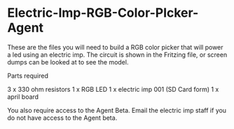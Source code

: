 Electric-Imp-RGB-Color-PIcker-Agent
===================================
These are the files you will need to build a RGB color picker that will power a led using an electric imp. The circuit is shown in the Fritzing file, or screen dumps can be looked at to see the model.

Parts required

3 x 330 ohm resistors
1 x RGB LED
1 x electric imp 001 (SD Card form)
1 x april board

You also require access to the Agent Beta. Email the electric imp staff if you do not have access to the Agent beta.
